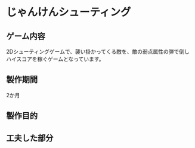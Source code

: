 # じゃんけんシューティング

## ゲーム内容
2Dシューティングゲームで、襲い掛かってくる敵を、敵の弱点属性の弾で倒しハイスコアを稼ぐゲームとなっています。

## 製作期間
2か月

## 製作目的

## 工夫した部分
